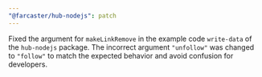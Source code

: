 ```yaml
---
"@farcaster/hub-nodejs": patch
---
```


Fixed the argument for `makeLinkRemove` in the example code `write-data` of the `hub-nodejs` package. The incorrect argument `"unfollow"` was changed to `"follow"` to match the expected behavior and avoid confusion for developers.
